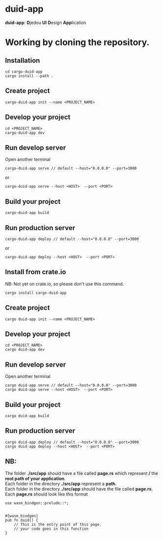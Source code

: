 # duid-app
**duid-app**: **D**jedou **UI** **D**esign **App**lication  

# Working by cloning the repository.  
## Installation  
```  
cd cargo-duid-app  
cargo install --path .
```
  
## Create project  
```  
cargo-duid-app init --name <PROJECT_NAME>  
```  
  
## Develop your project  
```  
cd <PROJECT_NAME>  
cargo-duid-app dev  
```  

## Run develop server 
Open another terminal      
```  
cargo-duid-app serve // default --host="0.0.0.0" --port=3000 
```
or  
```  
cargo-duid-app serve --host <HOST>  --port <PORT>  
```  

## Build your project    
```  
cargo-duid-app build  
``` 

## Run production server  
```  
cargo-duid-app deploy // default --host="0.0.0.0" --port=3000  
```  
or  
```
cargo-duid-app deploy --host <HOST>  --port <PORT>  
``` 






## Install from crate.io  
NB: Not yet on crate.io, so please don't use this command.  
```  
cargo install cargo-duid-app  
```  
  
## Create project  
```  
cargo duid-app init --name <PROJECT_NAME>  
```  
  
## Develop your project  
```  
cd <PROJECT_NAME>  
cargo duid-app dev  
```  

## Run develop server 
Open another terminal      
```  
cargo duid-app serve // default --host="0.0.0.0" --port=3000  
cargo duid-app serve --host <HOST>  --port <PORT>  
```  

## Build your project    
```  
cargo duid-app build  
``` 

## Run production server  
```  
cargo duid-app deploy // default --host="0.0.0.0" --port=3000  
cargo duid-app deploy --host <HOST>  --port <PORT>  
``` 

## NB:
The folder **./src/app** should have a file called **page.rs** which represent **/** the **root path of your application**.  
Each folder in the directory **./src/app** represent a **path**.      
Each folder in the directory **./src/app** should have the file called **page.rs**.  
Each **page.rs** should look like this format  
```
use wasm_bindgen::prelude::*;


#[wasm_bindgen]
pub fn duid() {
    // This is the entry point of this page.
    // your code goes in this function
}
```